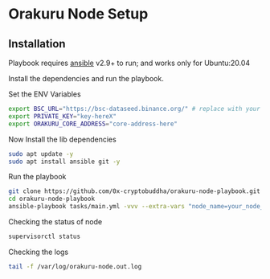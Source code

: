 # Orakuru Node Setup


## Installation

Playbook requires [ansible](https://www.ansible.com/) v2.9+ to run; and works only for Ubuntu:20.04

Install the dependencies and run the playbook.

Set the ENV Variables
```sh
export BSC_URL="https://bsc-dataseed.binance.org/" # replace with your url
export PRIVATE_KEY="key-hereX"
export ORAKURU_CORE_ADDRESS="core-address-here"
```
Now Install the lib dependencies
```sh
sudo apt update -y
sudo apt install ansible git -y
```

Run the playbook

```sh
git clone https://github.com/0x-cryptobuddha/orakuru-node-playbook.git
cd orakuru-node-playbook
ansible-playbook tasks/main.yml -vvv --extra-vars "node_name=your_node_name"
```
Checking the status of node
```sh
supervisorctl status
```
Checking the logs

```sh
tail -f /var/log/orakuru-node.out.log
```